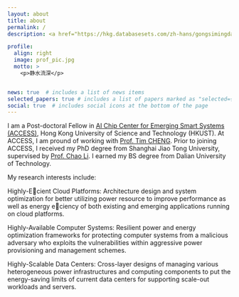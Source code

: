 ```yaml
---
layout: about
title: about
permalink: /
description: <a href="https://hkg.databasesets.com/zh-hans/gongsimingdan/number/2927539">AI Chip Center for Emerging Smart Systems (ACCESS)</a>. # Address. Contacts. Moto. Etc.

profile:
  align: right
  image: prof_pic.jpg
  motto: >
    <p>静水流深</p>


news: true  # includes a list of news items
selected_papers: true # includes a list of papers marked as "selected={true}"
social: true  # includes social icons at the bottom of the page
---
```

I am a Post-doctoral Fellow in <a href="https://hkg.databasesets.com/zh-hans/gongsimingdan/number/2927539">AI Chip Center for Emerging Smart Systems (ACCESS)</a>, Hong Kong University of Science and Technology (HKUST). At ACCESS, I am pround of working with <a href="https://seng.hkust.edu.hk/about/people/faculty/tim-kwang-ting-cheng">Prof. Tim CHENG</a>. Prior to joining ACCESS, I received my PhD degree from Shanghai Jiao Tong University, supervised by  <a href="https://www.cs.sjtu.edu.cn/~lichao/index.html">Prof. Chao Li</a>. I earned my BS degree from Dalian University of Technology.

My research interests include:

Highly-Ecient Cloud Platforms: Architecture design and system optimization for better utilizing power resource to improve performance as well as energy eciency of both existing and emerging applications running on cloud platforms.

Highly-Available Computer Systems: Resilient power and energy optimization frameworks for protecting computer systems from a malicious adversary who exploits the vulnerabilities within aggressive power provisioning and management schemes.

Highly-Scalable Data Centers: Cross-layer designs of managing various heterogeneous power infrastructures and computing components to put the energy-saving limits of current data centers for supporting scale-out workloads and servers.
